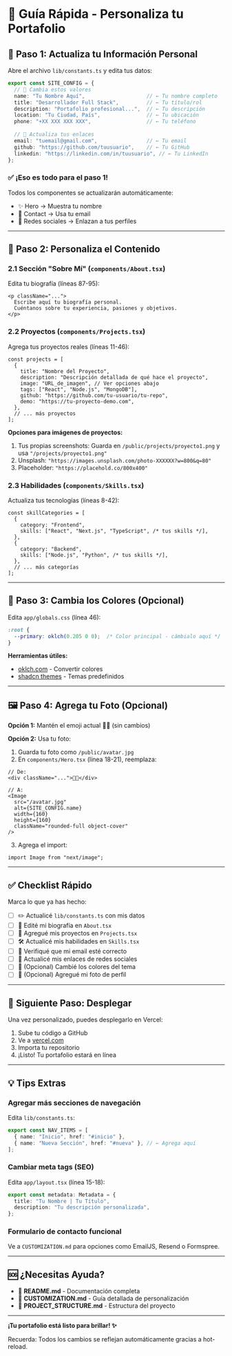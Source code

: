 # 🚀 Guía Rápida - Personaliza tu Portafolio

## 📝 Paso 1: Actualiza tu Información Personal

Abre el archivo `lib/constants.ts` y edita tus datos:

```typescript
export const SITE_CONFIG = {
  // 👤 Cambia estos valores
  name: "Tu Nombre Aquí",                    // ← Tu nombre completo
  title: "Desarrollador Full Stack",         // ← Tu título/rol
  description: "Portafolio profesional...",  // ← Tu descripción
  location: "Tu Ciudad, País",               // ← Tu ubicación
  phone: "+XX XXX XXX XXX",                  // ← Tu teléfono
  
  // 🔗 Actualiza tus enlaces
  email: "tuemail@gmail.com",                // ← Tu email
  github: "https://github.com/tuusuario",    // ← Tu GitHub
  linkedin: "https://linkedin.com/in/tuusuario", // ← Tu LinkedIn
};
```

### ✅ ¡Eso es todo para el paso 1!

Todos los componentes se actualizarán automáticamente:
- ✨ Hero → Muestra tu nombre
- 📧 Contact → Usa tu email
- 🔗 Redes sociales → Enlazan a tus perfiles

---

## 🎨 Paso 2: Personaliza el Contenido

### 2.1 Sección "Sobre Mí" (`components/About.tsx`)

Edita tu biografía (líneas 87-95):

```tsx
<p className="...">
  Escribe aquí tu biografía personal.
  Cuéntanos sobre tu experiencia, pasiones y objetivos.
</p>
```

### 2.2 Proyectos (`components/Projects.tsx`)

Agrega tus proyectos reales (líneas 11-46):

```tsx
const projects = [
  {
    title: "Nombre del Proyecto",
    description: "Descripción detallada de qué hace el proyecto",
    image: "URL_de_imagen", // Ver opciones abajo
    tags: ["React", "Node.js", "MongoDB"],
    github: "https://github.com/tu-usuario/tu-repo",
    demo: "https://tu-proyecto-demo.com",
  },
  // ... más proyectos
];
```

**Opciones para imágenes de proyectos:**
1. Tus propias screenshots: Guarda en `/public/projects/proyecto1.png` y usa `"/projects/proyecto1.png"`
2. Unsplash: `"https://images.unsplash.com/photo-XXXXXX?w=800&q=80"`
3. Placeholder: `"https://placehold.co/800x400"`

### 2.3 Habilidades (`components/Skills.tsx`)

Actualiza tus tecnologías (líneas 8-42):

```tsx
const skillCategories = [
  {
    category: "Frontend",
    skills: ["React", "Next.js", "TypeScript", /* tus skills */],
  },
  {
    category: "Backend",
    skills: ["Node.js", "Python", /* tus skills */],
  },
  // ... más categorías
];
```

---

## 🎨 Paso 3: Cambia los Colores (Opcional)

Edita `app/globals.css` (línea 46):

```css
:root {
  --primary: oklch(0.205 0 0);  /* Color principal - cámbialo aquí */
}
```

**Herramientas útiles:**
- [oklch.com](https://oklch.com/) - Convertir colores
- [shadcn themes](https://ui.shadcn.com/themes) - Temas predefinidos

---

## 🖼️ Paso 4: Agrega tu Foto (Opcional)

**Opción 1:** Mantén el emoji actual 👨‍💻 (sin cambios)

**Opción 2:** Usa tu foto:

1. Guarda tu foto como `/public/avatar.jpg`
2. En `components/Hero.tsx` (línea 18-21), reemplaza:

```tsx
// De:
<div className="...">👨‍💻</div>

// A:
<Image
  src="/avatar.jpg"
  alt={SITE_CONFIG.name}
  width={160}
  height={160}
  className="rounded-full object-cover"
/>
```

3. Agrega el import:
```tsx
import Image from "next/image";
```

---

## ✅ Checklist Rápido

Marca lo que ya has hecho:

- [ ] ✏️ Actualicé `lib/constants.ts` con mis datos
- [ ] 📝 Edité mi biografía en `About.tsx`
- [ ] 💼 Agregué mis proyectos en `Projects.tsx`
- [ ] 🛠️ Actualicé mis habilidades en `Skills.tsx`
- [ ] 📧 Verifiqué que mi email esté correcto
- [ ] 🔗 Actualicé mis enlaces de redes sociales
- [ ] 🎨 (Opcional) Cambié los colores del tema
- [ ] 📸 (Opcional) Agregué mi foto de perfil

---

## 🚀 Siguiente Paso: Desplegar

Una vez personalizado, puedes desplegarlo en Vercel:

1. Sube tu código a GitHub
2. Ve a [vercel.com](https://vercel.com)
3. Importa tu repositorio
4. ¡Listo! Tu portafolio estará en línea

---

## 💡 Tips Extras

### Agregar más secciones de navegación
Edita `lib/constants.ts`:
```typescript
export const NAV_ITEMS = [
  { name: "Inicio", href: "#inicio" },
  { name: "Nueva Sección", href: "#nueva" }, // ← Agrega aquí
];
```

### Cambiar meta tags (SEO)
Edita `app/layout.tsx` (línea 15-18):
```typescript
export const metadata: Metadata = {
  title: "Tu Nombre | Tu Título",
  description: "Tu descripción personalizada",
};
```

### Formulario de contacto funcional
Ve a `CUSTOMIZATION.md` para opciones como EmailJS, Resend o Formspree.

---

## 🆘 ¿Necesitas Ayuda?

- 📖 **README.md** - Documentación completa
- 🎨 **CUSTOMIZATION.md** - Guía detallada de personalización
- 📁 **PROJECT_STRUCTURE.md** - Estructura del proyecto

---

**¡Tu portafolio está listo para brillar! ✨**

Recuerda: Todos los cambios se reflejan automáticamente gracias a hot-reload.

